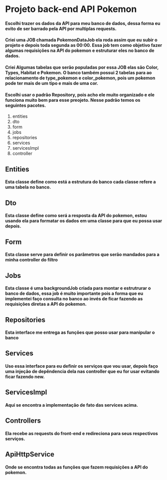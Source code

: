 # Projeto back-end API Pokemon
#### Escolhi trazer os dados da API para meu banco de dados, dessa forma eu evito de ser barrado pela API por multiplas requests.
#### Criei uma JOB chamada PokemonDataJob ela roda assim que eu subir o projeto e depois toda segunda as 00:00. Essa job tem como objetivo fazer algumas requisições na API do pokemon e estruturar eles no banco de dados. 
#### Criei Algumas tabelas que serão populadas por essa JOB elas são Color, Types, Habitat e Pokemon. O banco também possui 2 tabelas para ao relacionamento de type_pokemon e color_pokemon, pois um pokemon pode ter mais de um tipo e mais de uma cor.
#### Escolhi usar o padrão Repository, pois acho ele muito organizado e ele funciona muito bem para esse preojeto. Nesse padrão temos os seguintes pacotes.
<ol>
  <li>entities</li>
  <li>dto</li>
  <li>form</li>
  <li>jobs</li>
  <li>repositories</li>
  <li>services</li>
  <li>servicesImpl</li>
  <li>controller</li>
</ol>

## Entities
#### Esta classe define como está a estrutura do banco cada classe refere a uma tabela no banco.
## Dto
#### Esta classe define como será a resposta da API do pokemon, estou usando ela para formatar os dados em uma classe para que eu possa usar depois.
## Form
#### Esta classe serve para definir os parâmetros que serão mandados para a minha controller do filtro
## Jobs
#### Esta classe é uma backgroundJob criada para montar e estrutrurar o banco de dados, essa job é muito importante pois a forma que eu implementei faço consulta no banco ao invés de ficar fazendo as requisições diretas a API do pokemon.
## Repositories
#### Esta interface me entrega as funções que posso usar para manipular o banco
## Services
#### Uso essa interface para eu definir os serviços que vou usar, depois faço uma injeção de depêndencia dela nas controller que eu for usar evitando ficar fazendo new.
## ServicesImpl
#### Aqui se encontra a implementação de fato das services acima.
## Controllers
#### Ela recebe as requests do front-end e redireciona para seus respectivos serviços.

## ApiHttpService 
#### Onde se encontra todas as funções que fazem requisições a API do pokemon.